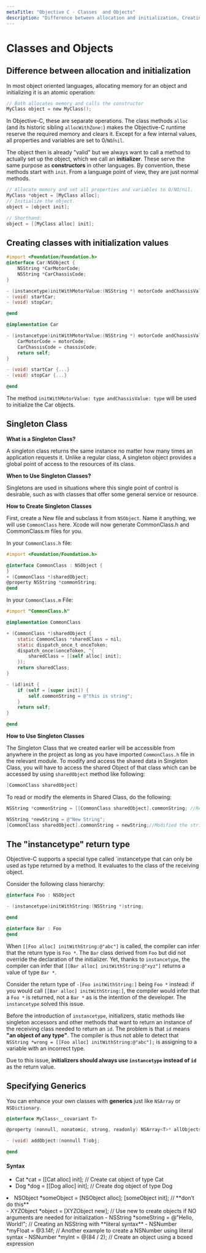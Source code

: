 ```yaml
---
metaTitle: "Objective C - Classes  and Objects"
description: "Difference between allocation and initialization, Creating classes with initialization values, Singleton Class, The instancetype return type, Specifying Generics"
---
```


# Classes  and Objects



## Difference between allocation and initialization


In most object oriented languages, allocating memory for an object and initializing it is an atomic operation:

```objectivec
// Both allocates memory and calls the constructor
MyClass object = new MyClass();

```

In Objective-C, these are separate operations. The class methods `alloc` (and its historic sibling `allocWithZone:`) makes the Objective-C runtime reserve the required memory and clears it. Except for a few internal values, all properties and variables are set to 0/`NO`/`nil`.

The object then is already "valid" but we always want to call a method to actually set up the object, which we call an **initializer**. These serve the same purpose as **constructors** in other languages. By convention, these methods start with `init`. From a language point of view, they are just normal methods.

```objectivec
// Allocate memory and set all properties and variables to 0/NO/nil.
MyClass *object = [MyClass alloc];
// Initialize the object.
object = [object init];

// Shorthand:
object = [[MyClass alloc] init];

```



## Creating classes with initialization values


```objectivec
#import <Foundation/Foundation.h>
@interface Car:NSObject {
    NSString *CarMotorCode;
    NSString *CarChassisCode;
}

- (instancetype)initWithMotorValue:(NSString *) motorCode andChassisValue:(NSInteger)chassisCode;
- (void) startCar;
- (void) stopCar;

@end

@implementation Car

- (instancetype)initWithMotorValue:(NSString *) motorCode andChassisValue:(NSInteger)chassisCode{
    CarMotorCode = motorCode;
    CarChassisCode = chassisCode;
    return self;
}

- (void) startCar {...}
- (void) stopCar {...}

@end

```

The method `initWithMotorValue: type andChassisValue: type` will be used to initialize the Car objects.



## Singleton Class


**What is a Singleton Class?**

A singleton class returns the same instance no matter how many times an application requests it. Unlike a regular class, A singleton object provides a global point of access to the resources of its class.

**When to Use Singleton Classes?**

Singletons are used in situations where this single point of control is desirable, such as with classes that offer some general service or resource.

**How to Create Singleton Classes**

First, create a New file and subclass it from `NSObject`. Name it anything, we will use `CommonClass` here. Xcode will now generate CommonClass.h and CommonClass.m files for you.

In your `CommonClass.h` file:

```objectivec
#import <Foundation/Foundation.h>

@interface CommonClass : NSObject {
}
+ (CommonClass *)sharedObject;
@property NSString *commonString;
@end

```

In your `CommonClass.m` File:

```objectivec
#import "CommonClass.h"

@implementation CommonClass

+ (CommonClass *)sharedObject {
    static CommonClass *sharedClass = nil;
    static dispatch_once_t onceToken;
    dispatch_once(&onceToken, ^{
        sharedClass = [[self alloc] init];
    });
    return sharedClass;
}

- (id)init {
    if (self = [super init]) {
        self.commonString = @"this is string";
    }
    return self;
}

@end

```

**How to Use Singleton Classes**

The Singleton Class that we created earlier will be accessible from anywhere in the project as long as you have imported `CommonClass.h` file in the relevant module. To modify and access the shared data in Singleton Class, you will have to access the shared Object of that class which can be accessed by using `sharedObject` method like following:

```objectivec
[CommonClass sharedObject]

```

To read or modify the elements in Shared Class, do the following:

```objectivec
NSString *commonString = [[CommonClass sharedObject].commonString; //Read the string in singleton class

NSString *newString = @"New String";
[CommonClass sharedObject].commonString = newString;//Modified the string in singleton class

```



## The "instancetype" return type


Objective-C supports a special type called `instancetype that can only be used as type returned by a method. It evaluates to the class of the receiving object.

Consider the following class hierarchy:

```objectivec
@interface Foo : NSObject

- (instancetype)initWithString:(NSString *)string;

@end

@interface Bar : Foo
@end


```

When `[[Foo alloc] initWithString:@"abc"]` is called, the compiler can infer that the return type is `Foo *`. The `Bar` class derived from `Foo` but did not override the declaration of the initializer. Yet, thanks to `instancetype`, the compiler can infer that `[[Bar alloc] initWithString:@"xyz"]` returns a value of type `Bar *`.

Consider the return type of `-[Foo initWithString:]` being `Foo *` instead: if you would call `[[Bar alloc] initWithString:]`, the compiler would infer that a `Foo *` is returned, not a `Bar *` as is the intention of the developer. The `instancetype` solved this issue.

Before the introduction of `instancetype`, initializers, static methods like singleton accessors and other methods that want to return an instance of the receiving class needed to return an `id`. The problem is that `id` means **"an object of any type"**. The compiler is thus not able to detect that `NSString *wrong = [[Foo alloc] initWithString:@"abc"];` is assigning to a variable with an incorrect type.

Due to this issue, **initializers should always use `instancetype` instead of `id`** as the return value.



## Specifying Generics


You can enhance your own classes with **generics** just like `NSArray` or `NSDictionary`.

```objectivec
@interface MyClass<__covariant T>

@property (nonnull, nonatomic, strong, readonly) NSArray<T>* allObjects;

- (void) addObject:(nonnull T)obj;

@end

```



#### Syntax


- Cat *cat = [[Cat alloc] init];     // Create cat object of type Cat
- Dog *dog = [[Dog alloc] init];     // Create dog object of type Dog
<li>NSObject *someObject = [NSObject alloc];
[someObject init]; // **don’t do this**</li>
- XYZObject *object = [XYZObject new]; // Use new to create objects if NO arguments are needed for initialization
- NSString *someString = @"Hello, World!"; // Creating an NSString with **literal syntax**
- NSNumber *myFloat = @3.14f; // Another example to create a NSNumber using literal syntax
- NSNumber *myInt = @(84 / 2); // Create an object using a boxed expression

